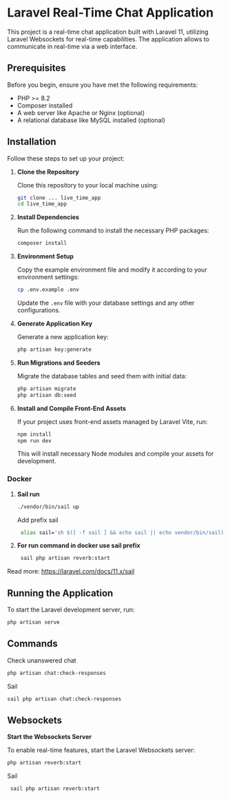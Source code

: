 # Laravel Real-Time Chat Application

This project is a real-time chat application built with Laravel 11, utilizing Laravel Websockets for real-time capabilities. The application allows to communicate in real-time via a web interface.

## Prerequisites

Before you begin, ensure you have met the following requirements:
- PHP >= 8.2
- Composer installed
- A web server like Apache or Nginx (optional)
- A relational database like MySQL installed (optional)

## Installation

Follow these steps to set up your project:

1. **Clone the Repository**

   Clone this repository to your local machine using:

    ```bash
    git clone ... live_time_app
    cd live_time_app
    ```

2. **Install Dependencies**

   Run the following command to install the necessary PHP packages:

    ```bash
    composer install
    ```

3. **Environment Setup**

   Copy the example environment file and modify it according to your environment settings:

    ```bash
    cp .env.example .env
    ```

   Update the `.env` file with your database settings and any other configurations.

4. **Generate Application Key**

   Generate a new application key:

    ```bash
    php artisan key:generate
    ```

5. **Run Migrations and Seeders**

   Migrate the database tables and seed them with initial data:

    ```bash
    php artisan migrate
    php artisan db:seed
    ```

6. **Install and Compile Front-End Assets**

   If your project uses front-end assets managed by Laravel Vite, run:

    ```bash
    npm install
    npm run dev
    ```

   This will install necessary Node modules and compile your assets for development.

### Docker
1. **Sail run**
    ```bash
    ./vendor/bin/sail up
    ```
   Add prefix sail
   ```bash
    alias sail='sh $([ -f sail ] && echo sail || echo vendor/bin/sail)'
    ```
2. **For run command in docker use sail prefix**
   ```bash
    sail php artisan reverb:start
    ```
Read more: https://laravel.com/docs/11.x/sail


## Running the Application

To start the Laravel development server, run:

```bash
php artisan serve
```

## Commands

Check unanswered chat

```bash
php artisan chat:check-responses
```
Sail
```bash
sail php artisan chat:check-responses
```

## Websockets

**Start the Websockets Server**

To enable real-time features, start the Laravel Websockets server:

 ```bash
 php artisan reverb:start
 ```
Sail
```bash
 sail php artisan reverb:start
 ```
